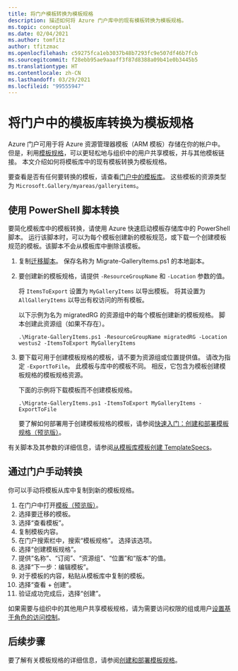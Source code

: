 ```yaml
---
title: 将门户模板转换为模板规格
description: 描述如何将 Azure 门户库中的现有模板转换为模板规格。
ms.topic: conceptual
ms.date: 02/04/2021
ms.author: tomfitz
author: tfitzmac
ms.openlocfilehash: c59275fca1eb3037b48b7293fc9e507df46b7fcb
ms.sourcegitcommit: f28ebb95ae9aaaff3f87d8388a09b41e0b3445b5
ms.translationtype: HT
ms.contentlocale: zh-CN
ms.lasthandoff: 03/29/2021
ms.locfileid: "99555947"
---
```

# <a name="convert-template-gallery-in-portal-to-template-specs"></a>将门户中的模板库转换为模板规格

Azure 门户可用于将 Azure 资源管理器模板（ARM 模板）存储在你的帐户中。 但是，利用[模板规格](template-specs.md)，可以更轻松地与组织中的用户共享模板，并与其他模板链接。 本文介绍如何将模板库中的现有模板转换为模板规格。

要查看是否有任何要转换的模板，请查看[门户中的模板库](https://portal.azure.com/#blade/HubsExtension/BrowseResourceBlade/resourceType/Microsoft.Gallery%2Fmyareas%2Fgalleryitems)。 这些模板的资源类型为 `Microsoft.Gallery/myareas/galleryitems`。

## <a name="convert-with-powershell-script"></a>使用 PowerShell 脚本转换

要简化模板库中的模板转换，请使用 Azure 快速启动模板存储库中的 PowerShell 脚本。 运行该脚本时，可以为每个模板创建新的模板规范，或下载一个创建模板规范的模板。该脚本不会从模板库中删除该模板。

1. 复制[迁移脚本](https://github.com/Azure/azure-quickstart-templates/blob/master/201-templatespec-migrate-create/Migrate-GalleryItems.ps1)。 保存名称为 Migrate-GalleryItems.ps1 的本地副本。
1. 要创建新的模板规格，请提供 `-ResourceGroupName` 和 `-Location` 参数的值。 

   将 `ItemsToExport` 设置为 `MyGalleryItems` 以导出模板。 将其设置为 `AllGalleryItems` 以导出有权访问的所有模板。

   以下示例为名为 migratedRG 的资源组中的每个模板创建新的模板规格。 脚本创建此资源组（如果不存在）。

   ```azurepowershell
   .\Migrate-GalleryItems.ps1 -ResourceGroupName migratedRG -Location westus2 -ItemsToExport MyGalleryItems
   ```

1. 要下载可用于创建模板规格的模板，请不要为资源组或位置提供值。 请改为指定 `-ExportToFile`。 此模板与库中的模板不同。 相反，它包含为模板创建模板规格的模板规格资源。

   下面的示例将下载模板而不创建模板规格。

   ```azurepowershell
   .\Migrate-GalleryItems.ps1 -ItemsToExport MyGalleryItems -ExportToFile
   ```

   要了解如何部署用于创建模板规格的模板，请参阅[快速入门：创建和部署模板规格（预览版）](quickstart-create-template-specs.md)。

有关脚本及其参数的详细信息，请参阅[从模板库模板创建 TemplateSpecs](https://github.com/Azure/azure-quickstart-templates/tree/master/201-templatespec-migrate-create)。

## <a name="manually-convert-through-portal"></a>通过门户手动转换

你可以手动将模板从库中复制到新的模板规格。

1. 在门户中打开[模板（预览版）](https://portal.azure.com/#blade/HubsExtension/BrowseResourceBlade/resourceType/Microsoft.Gallery%2Fmyareas%2Fgalleryitems)。
1. 选择要迁移的模板。
1. 选择“查看模板”。
1. 复制模板内容。
1. 在门户搜索栏中，搜索“模板规格”。 选择该选项。
1. 选择“创建模板规格”。
1. 提供“名称”、“订阅”、“资源组”、“位置”和“版本”的值。
1. 选择“下一步：编辑模板”。
1. 对于模板的内容，粘贴从模板库中复制的模板。
1. 选择“查看 + 创建”。
1. 验证成功完成后，选择“创建”。

如果需要与组织中的其他用户共享模板规格，请为需要访问权限的组或用户[设置基于角色的访问控制](../../role-based-access-control/tutorial-role-assignments-group-powershell.md)。

## <a name="next-steps"></a>后续步骤

要了解有关模板规格的详细信息，请参阅[创建和部署模板规格](template-specs.md)。
